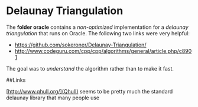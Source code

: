 # Delaunay Triangulation

The <b>folder oracle</b> contains a <i>non-optimized</i> implementation for a <i>delaunay 
triangulation</i> that runs on Oracle. The following two links were very helpful:

* https://github.com/sokeroner/Delaunay-Triangulation/ 
* http://www.codeguru.com/cpp/cpp/algorithms/general/article.php/c8901

The goal was to <i>understand</i> the algorithm rather than to make it fast.

##Links

[http://www.qhull.org/](Qhull) seems to be pretty much the standard delaunay library that many people use

